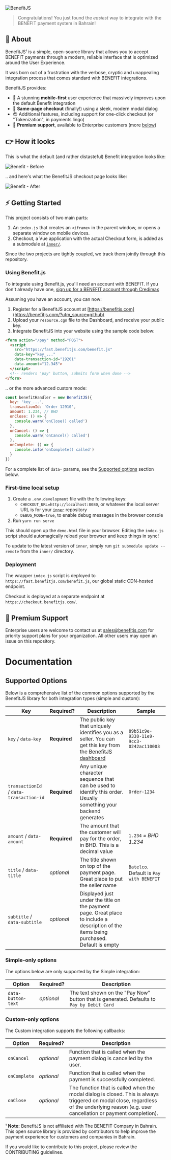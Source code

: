 ![BenefitJS](./assets/benefit-js.png)

> Congratulations! You just found the *easiest* way to integrate with the BENEFIT payment system in Bahrain!

## 👋 About

BenefitJS¹ is a simple, open-source library that allows you to accept BENEFIT payments through a modern, reliable interface that is optimized around the User Experience. 

It was born out of a frustration with the verbose, cryptic and unappealing integration process that comes standard with BENEFIT integrations.

BenefitJS provides:
- 📱 A stunning **mobile-first** user experience that massively improves upon the default Benefit integration
- 🙌 **Same-page checkout** (finally!) using a sleek, modern modal dialog
- 😍 Additional features, including support for one-click checkout (or "Tokenization", in payments lingo)
- 📧 **Premium support**, available to Enterprise customers (more [below](#-premium-support))

## 👉 How it looks

This is what the default (and rather distasteful) Benefit integration looks like:

![Benefit - Before](./assets/benefit-before.png)

.. and here's what the BenefitJS checkout page looks like:

![Benefit - After](./assets/benefit-after.png)

## ⚡ Getting Started

This project consists of two main parts:

1. An `index.js` that creates an `<iframe>` in the parent window, or opens a separate window on mobile devices.
2. Checkout, a Vue application with the actual Checkout form, is added as a submodule at [`inner/`](https://github.com/benefit-js/inner/tree/). 

Since the two projects are tightly coupled, we track them jointly through this repository.

### Using Benefit.js

To integrate using Benefit.js, you'll need an account with BENEFIT. If you don't already have one, [sign up for a BENEFIT account through Credimax](https://www.credimax.com.bh/en/e_payment_gateway)

Assuming you have an account, you can now:

1. Register for a BenefitJS account at [https://benefitjs.com](https://benefitjs.com/?utm_source=github)
2. Upload your `resource.cgn` file to the Dashboard, and receive your public key.
3. Integrate BenefitJS into your website using the sample code below:

```html
<form action="/pay" method="POST">
  <script 
    src="https://fast.benefitjs.com/benefit.js"
    data-key="key_..."
    data-transaction-id="19201"
    data-amount="12.345">
  </script>
  <!-- renders 'pay' button, submits form when done -->
</form>
```

.. or the more advanced custom mode:

```javascript
const benefitHandler = new BenefitJS({
  key: 'key_...',
  transactionId: 'Order 12910',
  amount: 1.234, // BHD
  onClose: () => {
    console.warn('onClose() called')
  },
  onCancel: () => {
    console.warn('onCancel() called')
  },
  onComplete: () => {
    console.info('onComplete() called')
  }
})
```

For a complete list of `data-` params, see the [Supported options](#supported-options) section below.

### First-time local setup

1. Create a `.env.development` file with the following keys:
    - `CHECKOUT_URL=http://localhost:8080`, or whatever the local server URL is for your [`inner`](https://github.com/benefit-js/benefit-js) repository
    - `DEBUG_MODE=true`, to enable debug messages in the browser console
2. Run `yarn run serve`

This should open up the `demo.html` file in your browser. Editing the `index.js` script should automagically reload your browser and keep things in sync!

To update to the latest version of `inner`, simply run `git submodule update --remote` from the `inner/` directory.

### Deployment

The wrapper `index.js` script is deployed to `https://fast.benefitjs.com/benefit.js`, our global static CDN-hosted endpoint. 

Checkout is deployed at a separate endpoint at `https://checkout.benefitjs.com/`.

## 📩 Premium Support

Enterprise users are welcome to contact us at [sales@benefitjs.com](mailto:sales@benefitjs.com) for priority support plans for your organization. All other users may open an issue on this repository.

# Documentation

## Supported Options

Below is a comprehensive list of the common options supported by the BenefitJS library for both integration types (simple and custom):

| Key | Required? | Description | Sample |
|---|---|---|---|
| `key` / `data-key` | **Required** | The public key that uniquely identifies you as a seller. You can get this key from the [BenefitJS dashboard](https://benefitjs.com) | `89b51c9e-9338-11e9-9cc3-0242ac110003` |
| `transactionId` / `data-transaction-id` | **Required** | Any unique character sequence that can be used to identify this order. Usually something your backend generates | `Order-1234` |
| `amount` / `data-amount` | **Required** | The amount that the customer will pay for the order, in BHD. This is a decimal value | `1.234` *= BHD 1.234* |
| `title` / `data-title` | *optional* | The title shown on top of the payment page. Great place to put the seller name | `Batelco`. Default is `Pay with BENEFIT` |
| `subtitle` / `data-subtitle` | *optional* | Displayed just under the title on the payment page. Great place to include a description of the items being purchased. Default is empty |

### Simple-only options

The options below are only supported by the Simple integration:

| Option | Required? | Description |
|---|---|---| 
| `data-button-text` | *optional* | The text shown on the "Pay Now" button that is generated. Defaults to `Pay by Debit Card` |

### Custom-only options

The Custom integration supports the following callbacks:

| Option | Required? | Description |
|---|---|---| 
| `onCancel` | *optional* | Function that is called when the payment dialog is cancelled by the user.
| `onComplete` | *optional* | Function that is called when the payment is successfully completed.
| `onClose` | *optional* | The function that is called when the modal dialog is closed. This is always triggered on modal close, regardless of the underlying reason (e.g. user cancellation or payment completion).

¹ **Note:** BenefitJS is not affiliated with The BENEFIT Company in Bahrain. This open source library is provided by contributors to help improve the payment experience for customers and companies in Bahrain. 

If you would like to contribute to this project, please review the CONTRIBUTING guidelines.
